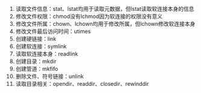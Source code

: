 1. 读取文件信息：stat、lstat均用于读取元数据，但lstat读取软连接本身的信息
1. 修改文件权限：chmod没有lchmod因为软连接的权限没有意义
1. 修改文件所属：chown、lchown均用于修改所属，但lchown修改软连接本身
1. 修改文件最后访问时间：utimes
1. 创建硬链接：link
1. 创建软连接：symlink
1. 读取软连接本身：readlink
1. 创建目录：mkdir
1. 创建管道：mkfifo
1. 删除文件、符号链接：unlink
1. 读取目录相关：opendir、readdir、closedir、rewinddir